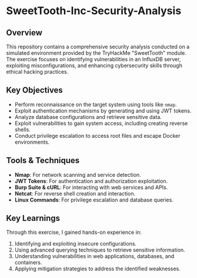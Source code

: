 # SweetTooth-Inc-Security-Analysis

## Overview
This repository contains a comprehensive security analysis conducted on a simulated environment provided by the TryHackMe "SweetTooth" module. The exercise focuses on identifying vulnerabilities in an InfluxDB server, exploiting misconfigurations, and enhancing cybersecurity skills through ethical hacking practices.

## Key Objectives
- Perform reconnaissance on the target system using tools like `nmap`.
- Exploit authentication mechanisms by generating and using JWT tokens.
- Analyze database configurations and retrieve sensitive data.
- Exploit vulnerabilities to gain system access, including creating reverse shells.
- Conduct privilege escalation to access root files and escape Docker environments.

## Tools & Techniques
- **Nmap**: For network scanning and service detection.
- **JWT Tokens**: For authentication and authorization exploitation.
- **Burp Suite & cURL**: For interacting with web services and APIs.
- **Netcat**: For reverse shell creation and interaction.
- **Linux Commands**: For privilege escalation and database queries.

## Key Learnings
Through this exercise, I gained hands-on experience in:
1. Identifying and exploiting insecure configurations.
2. Using advanced querying techniques to retrieve sensitive information.
3. Understanding vulnerabilities in web applications, databases, and containers.
4. Applying mitigation strategies to address the identified weaknesses.

